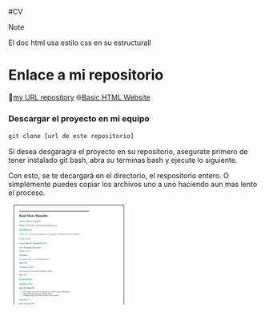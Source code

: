 #CV
> [!NOTE]
> El doc html usa estilo css en su estructurall

# Enlace a mi repositorio
📂[my URL repository](https://github.com/raulmoto/roadmap.sh-solutions)
🌐[Basic HTML Website](https://github.com/raulmoto/roadmap.sh-solutions)



### Descargar el proyecto en mi equipo
```bash
git clone [url de este repositorio]
```
<p>
	Si desea desgaragra el proyecto en su repositorio, asegurate primero de tener instalado git bash, abra su terminas bash y ejecute
	lo siguiente.
</p>

<p>
	Con esto, se te decargará en el directorio, el respositorio entero. O simplemente puedes copiar los archivos uno a uno haciendo 
	aun  mas lento el proceso.
</p>
</p>
<p align="left">
  <a href='index.html'>
    <img width="48%" src="./cv.png" />
  </a>
</p>